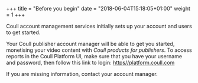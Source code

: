 +++
title = "Before you begin"
date = "2018-06-04T15:18:05+01:00"
weight = 1
+++

Coull account management services initially sets up your account and users to get started.

Your Coull publisher account manager will be able to get you started, monetising your video content with _Coull products for publishers_. To access reports in the Coull Platform UI, make sure that you have your username and password, then follow this link to login: [https//platform.coull.com](https//platform.coull.com)

If you are missing information, contact your account manager.